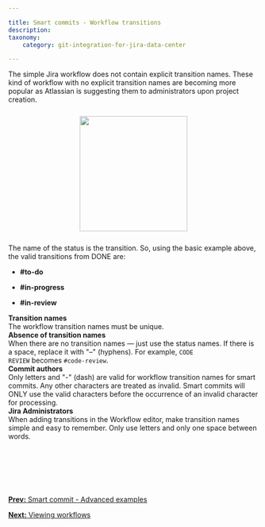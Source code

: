 ```yaml
---

title: Smart commits - Workflow transitions
description:
taxonomy:
    category: git-integration-for-jira-data-center

---
```

The simple Jira workflow does not contain explicit transition names. These kind of workflow with no explicit transition names are becoming more popular as Atlassian is suggesting them to administrators upon project creation.

<img src='/wp-content/uploads/gij-jira-simple-workflow.png' width=217 height=232 style='display:block;margin:25px auto;max-width:100%' />

The name of the status is the transition. So, using the basic example above, the valid transitions from DONE are:

*   **#to-do**

*   **#in-progress**

*   **#in-review**

<div class="bbb-callout bbb--alert">
    <div class="irow">
    <div class="ilogobox">
        <span class="logoimg"></span>
    </div>
    <div class="imsgbox">
        <b>Transition names</b><br>
        The workflow transition names must be unique.
    </div>
    </div>
</div>

<div class="bbb-callout bbb--tip">
    <div class="irow">
    <div class="ilogobox">
        <span class="logoimg"></span>
    </div>
    <div class="imsgbox">
        <b>Absence of transition names</b><br>
        When there are no transition names — just use the status names. If there is a space, replace it with "–" (hyphens). For example, <code>CODE REVIEW</code> becomes <code>#code-review</code>.
    </div>
    </div>
</div>

<div class="bbb-callout bbb--note">
    <div class="irow">
    <div class="ilogobox">
        <span class="logoimg"></span>
    </div>
    <div class="imsgbox">
        <b>Commit authors</b><br>
        Only letters and "-" (dash) are valid for workflow transition names for smart commits. Any other characters are treated as invalid. Smart commits will ONLY use the valid characters before the occurrence of an invalid character for processing.
    </div>
    </div>
</div>

<div class="bbb-callout bbb--alert">
    <div class="irow">
    <div class="ilogobox">
        <span class="logoimg"></span>
    </div>
    <div class="imsgbox">
        <b>Jira Administrators</b><br>
        When adding transitions in the Workflow editor, make transition names simple and easy to remember. Only use letters and only one space between words.
    </div>
    </div>
</div>
<br>

<p>&nbsp;</p>

<br>
<br>

[**Prev:** Smart commit - Advanced examples](/git-integration-for-jira-data-center/advanced-examples-gij-self-managed)

[**Next:** Viewing workflows](/git-integration-for-jira-data-center/viewing-workflows-gij-self-managed)


